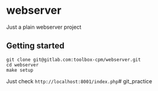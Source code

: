 # webserver

Just a plain webserver project

## Getting started

```
git clone git@gitlab.com:toolbox-cpm/webserver.git
cd webserver
make setup
```
Just check `http://localhost:8001/index.php`# git_practice

